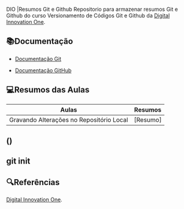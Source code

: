 DIO |Resumos Git e Github
Repositorio para armazenar resumos Git e Github do curso Versionamento de Códigos Git e Github da [Digital Innovation One](https://www.dio.me/).

## 📚Documentação
- [Documentação Git](https:git.scm.com/doc)

- [Documentação GitHub](https://docs.github.com/pt)

## 💻Resumos das Aulas
| Aulas | Resumos |
|-------|---------|
| Gravando Alterações no Repositório Local | [Resumo] 
()
---
git init
---

## 🔍Referências 
[Digital Innovation One]().
